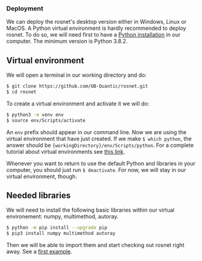 ### Deployment

We can deploy the rosnet's desktop version either in Windows, Linux or MacOS. A Python virtual environment is hardly recommended to deploy rosnet. To do so, we will need first to have a [Python installation](https://www.python.org/downloads/) in our computer. The minimum version is Python 3.8.2.

## Virtual environment

We will open a terminal in our working directory and do:

```bash
$ git clone https://github.com/UB-Quantic/rosnet.git
$ cd rosnet
```

To create a virtual environment and activate it we will do:

```bash
$ python3 -m venv env
$ source env/Scripts/activate
```

An `env` prefix should appear in our command line. Now we are using the virtual environment that have just created. If we make `$ which python`, the answer should be `{workingDirectory}/env/Scripts/python`. For a complete tutorial about virtual environments see [this link](https://realpython.com/python-virtual-environments-a-primer/).

Whenever you want to return to use the default Python and libraries in your computer, you should just run `$ deactivate`. For now, we will stay in our virtual environment, though.

## Needed libraries

We will need to install the following basic libraries within our virtual environement: numpy, multimethod, autoray.

```bash
$ python -m pip install --upgrade pip
$ pip3 install numpy multimethod autoray
```

Then we will be able to import them and start checking out rosnet right away. See a [first example](first_example.md).